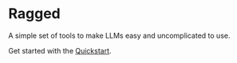 
# Ragged

A simple set of tools to make LLMs easy and uncomplicated to use. 

Get started with the [Quickstart](https://monarchwadia.github.io/ragged/).
